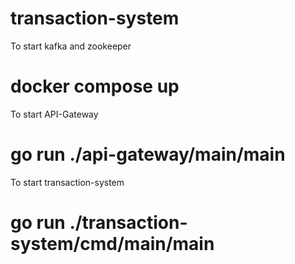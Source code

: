 # transaction-system
To start kafka and zookeeper
# docker compose up 
To start API-Gateway
# go run ./api-gateway/main/main
To start transaction-system
# go run ./transaction-system/cmd/main/main
